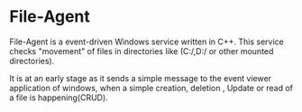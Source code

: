# File-Agent

File-Agent is a event-driven Windows service written in C++. This service checks "movement" of files in directories like (C:/,D:/ or other mounted directories).


It is at an early stage as it sends a simple message to the event viewer application of windows, when a simple creation, deletion , Update or read of a file is happening(CRUD).


